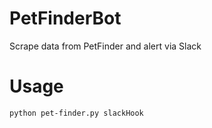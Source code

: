 # PetFinderBot
Scrape data from PetFinder and alert via Slack

# Usage
`python pet-finder.py slackHook`
